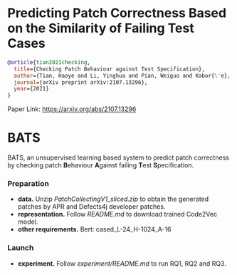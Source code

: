 # Predicting Patch Correctness Based on the Similarity of Failing Test Cases

```bibtex
@article{tian2021checking,
  title={Checking Patch Behaviour against Test Specification},
  author={Tian, Haoye and Li, Yinghua and Pian, Weiguo and Kabor{\'e}, Abdoul Kader and Liu, Kui and Klein, Jacques and Bissyande, Tegawend{\'e} F},
  journal={arXiv preprint arXiv:2107.13296},
  year={2021}
}
```
Paper Link: https://arxiv.org/abs/2107.13296
# BATS
BATS, an unsupervised learning based system to predict patch correctness by checking patch **B**ehaviour **A**gainst failing **T**est **S**pecification.

### Preparation
* **data.**
  Unzip *PatchCollectingV1_sliced.zip* to obtain the generated patches by APR and Defects4j developer patches.
* **representation.**
  Follow *README.md* to download trained Code2Vec model.
* **other requirements.**
  Bert: cased_L-24_H-1024_A-16 
### Launch
* **experiment.** 
  Follow *experiment/README.md* to run RQ1, RQ2 and RQ3.
